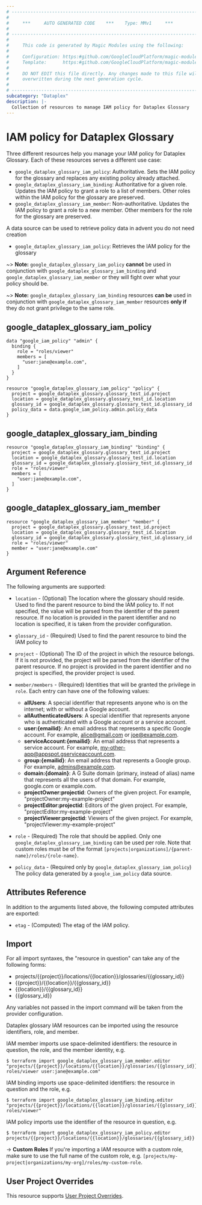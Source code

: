 ```yaml
---
# ----------------------------------------------------------------------------
#
#     ***     AUTO GENERATED CODE    ***    Type: MMv1     ***
#
# ----------------------------------------------------------------------------
#
#     This code is generated by Magic Modules using the following:
#
#     Configuration: https:#github.com/GoogleCloudPlatform/magic-modules/tree/main/mmv1/products/dataplex/Glossary.yaml
#     Template:      https:#github.com/GoogleCloudPlatform/magic-modules/tree/main/mmv1/templates/terraform/resource_iam.html.markdown.tmpl
#
#     DO NOT EDIT this file directly. Any changes made to this file will be
#     overwritten during the next generation cycle.
#
# ----------------------------------------------------------------------------
subcategory: "Dataplex"
description: |-
  Collection of resources to manage IAM policy for Dataplex Glossary
---
```


# IAM policy for Dataplex Glossary

Three different resources help you manage your IAM policy for Dataplex Glossary. Each of these resources serves a different use case:

* `google_dataplex_glossary_iam_policy`: Authoritative. Sets the IAM policy for the glossary and replaces any existing policy already attached.
* `google_dataplex_glossary_iam_binding`: Authoritative for a given role. Updates the IAM policy to grant a role to a list of members. Other roles within the IAM policy for the glossary are preserved.
* `google_dataplex_glossary_iam_member`: Non-authoritative. Updates the IAM policy to grant a role to a new member. Other members for the role for the glossary are preserved.

A data source can be used to retrieve policy data in advent you do not need creation

* `google_dataplex_glossary_iam_policy`: Retrieves the IAM policy for the glossary

~> **Note:** `google_dataplex_glossary_iam_policy` **cannot** be used in conjunction with `google_dataplex_glossary_iam_binding` and `google_dataplex_glossary_iam_member` or they will fight over what your policy should be.

~> **Note:** `google_dataplex_glossary_iam_binding` resources **can be** used in conjunction with `google_dataplex_glossary_iam_member` resources **only if** they do not grant privilege to the same role.



## google_dataplex_glossary_iam_policy

```hcl
data "google_iam_policy" "admin" {
  binding {
    role = "roles/viewer"
    members = [
      "user:jane@example.com",
    ]
  }
}

resource "google_dataplex_glossary_iam_policy" "policy" {
  project = google_dataplex_glossary.glossary_test_id.project
  location = google_dataplex_glossary.glossary_test_id.location
  glossary_id = google_dataplex_glossary.glossary_test_id.glossary_id
  policy_data = data.google_iam_policy.admin.policy_data
}
```

## google_dataplex_glossary_iam_binding

```hcl
resource "google_dataplex_glossary_iam_binding" "binding" {
  project = google_dataplex_glossary.glossary_test_id.project
  location = google_dataplex_glossary.glossary_test_id.location
  glossary_id = google_dataplex_glossary.glossary_test_id.glossary_id
  role = "roles/viewer"
  members = [
    "user:jane@example.com",
  ]
}
```

## google_dataplex_glossary_iam_member

```hcl
resource "google_dataplex_glossary_iam_member" "member" {
  project = google_dataplex_glossary.glossary_test_id.project
  location = google_dataplex_glossary.glossary_test_id.location
  glossary_id = google_dataplex_glossary.glossary_test_id.glossary_id
  role = "roles/viewer"
  member = "user:jane@example.com"
}
```


## Argument Reference

The following arguments are supported:

* `location` - (Optional) The location where the glossary should reside.
 Used to find the parent resource to bind the IAM policy to. If not specified,
  the value will be parsed from the identifier of the parent resource. If no location is provided in the parent identifier and no
  location is specified, it is taken from the provider configuration.
* `glossary_id` - (Required) Used to find the parent resource to bind the IAM policy to

* `project` - (Optional) The ID of the project in which the resource belongs.
    If it is not provided, the project will be parsed from the identifier of the parent resource. If no project is provided in the parent identifier and no project is specified, the provider project is used.

* `member/members` - (Required) Identities that will be granted the privilege in `role`.
  Each entry can have one of the following values:
  * **allUsers**: A special identifier that represents anyone who is on the internet; with or without a Google account.
  * **allAuthenticatedUsers**: A special identifier that represents anyone who is authenticated with a Google account or a service account.
  * **user:{emailid}**: An email address that represents a specific Google account. For example, alice@gmail.com or joe@example.com.
  * **serviceAccount:{emailid}**: An email address that represents a service account. For example, my-other-app@appspot.gserviceaccount.com.
  * **group:{emailid}**: An email address that represents a Google group. For example, admins@example.com.
  * **domain:{domain}**: A G Suite domain (primary, instead of alias) name that represents all the users of that domain. For example, google.com or example.com.
  * **projectOwner:projectid**: Owners of the given project. For example, "projectOwner:my-example-project"
  * **projectEditor:projectid**: Editors of the given project. For example, "projectEditor:my-example-project"
  * **projectViewer:projectid**: Viewers of the given project. For example, "projectViewer:my-example-project"

* `role` - (Required) The role that should be applied. Only one
    `google_dataplex_glossary_iam_binding` can be used per role. Note that custom roles must be of the format
    `[projects|organizations]/{parent-name}/roles/{role-name}`.

* `policy_data` - (Required only by `google_dataplex_glossary_iam_policy`) The policy data generated by
  a `google_iam_policy` data source.

## Attributes Reference

In addition to the arguments listed above, the following computed attributes are
exported:

* `etag` - (Computed) The etag of the IAM policy.

## Import

For all import syntaxes, the "resource in question" can take any of the following forms:

* projects/{{project}}/locations/{{location}}/glossaries/{{glossary_id}}
* {{project}}/{{location}}/{{glossary_id}}
* {{location}}/{{glossary_id}}
* {{glossary_id}}

Any variables not passed in the import command will be taken from the provider configuration.

Dataplex glossary IAM resources can be imported using the resource identifiers, role, and member.

IAM member imports use space-delimited identifiers: the resource in question, the role, and the member identity, e.g.
```
$ terraform import google_dataplex_glossary_iam_member.editor "projects/{{project}}/locations/{{location}}/glossaries/{{glossary_id}} roles/viewer user:jane@example.com"
```

IAM binding imports use space-delimited identifiers: the resource in question and the role, e.g.
```
$ terraform import google_dataplex_glossary_iam_binding.editor "projects/{{project}}/locations/{{location}}/glossaries/{{glossary_id}} roles/viewer"
```

IAM policy imports use the identifier of the resource in question, e.g.
```
$ terraform import google_dataplex_glossary_iam_policy.editor projects/{{project}}/locations/{{location}}/glossaries/{{glossary_id}}
```

-> **Custom Roles** If you're importing a IAM resource with a custom role, make sure to use the
 full name of the custom role, e.g. `[projects/my-project|organizations/my-org]/roles/my-custom-role`.

## User Project Overrides

This resource supports [User Project Overrides](https://registry.terraform.io/providers/hashicorp/google/latest/docs/guides/provider_reference#user_project_override).
